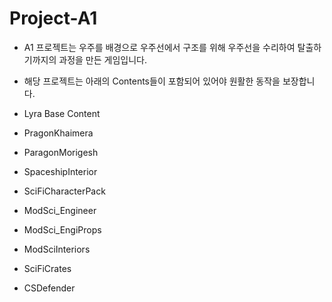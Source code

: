 # Project-A1

- A1 프로젝트는 우주를 배경으로 우주선에서 구조를 위해 우주선을 수리하여 탈출하기까지의 과정을 만든 게임입니다.

- 해당 프로젝트는 아래의 Contents들이 포함되어 있어야 원활한 동작을 보장합니다.
- Lyra Base Content
- PragonKhaimera
- ParagonMorigesh
- SpaceshipInterior
- SciFiCharacterPack
- ModSci_Engineer
- ModSci_EngiProps
- ModSciInteriors
- SciFiCrates
- CSDefender
